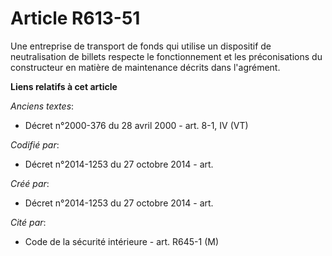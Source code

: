 # Article R613-51

Une entreprise de transport de fonds qui utilise un dispositif de neutralisation de billets respecte le fonctionnement et les
préconisations du constructeur en matière de maintenance décrits dans l'agrément.

**Liens relatifs à cet article**

_Anciens textes_:

  - Décret n°2000-376 du 28 avril 2000 - art. 8-1, IV (VT)

_Codifié par_:

  - Décret n°2014-1253 du 27 octobre 2014 - art.

_Créé par_:

  - Décret n°2014-1253 du 27 octobre 2014 - art.

_Cité par_:

  - Code de la sécurité intérieure - art. R645-1 (M)
